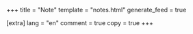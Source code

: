+++
title = "Note"
template = "notes.html"
generate_feed = true

[extra]
lang = "en"
comment = true
copy = true
+++

